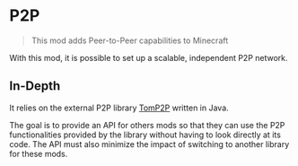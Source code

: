 # P2P

> This mod adds Peer-to-Peer capabilities to Minecraft

With this mod, it is possible to set up a scalable, independent P2P network.

## In-Depth

It relies on the external P2P library [TomP2P](http://tomp2p.net/) written in Java.

The goal is to provide an API for others mods so that they can use the P2P functionalities provided by the library without having to look directly at its code. The API must also minimize the impact of switching to another library for these mods.
